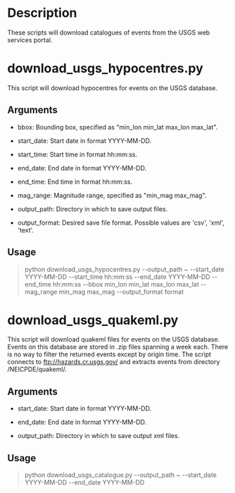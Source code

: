 # Description
These scripts will download catalogues of events from the USGS web services portal.


# download_usgs_hypocentres.py
This script will download hypocentres for events on the USGS database.


Arguments
---------
- bbox: Bounding box, specified as "min_lon min_lat max_lon max_lat".

- start_date: Start date in format YYYY-MM-DD.

- start_time: Start time in format hh:mm:ss.

- end_date: End date in format YYYY-MM-DD.

- end_time: End time in format hh:mm:ss.

- mag_range: Magnitude range, specified as "min_mag max_mag".

- output_path: Directory in which to save output files.

- output_format: Desired save file format. Possible values are 'csv', 'xml', 'text'.


Usage
-----
>
> python download_usgs_hypocentres.py --output_path ~ --start_date YYYY-MM-DD --start_time hh:mm:ss --end_date YYYY-MM-DD --end_time hh:mm:ss --bbox min_lon min_lat max_lon max_lat --mag_range min_mag max_mag --output_format format
>


# download_usgs_quakeml.py
This script will download quakeml files for events on the USGS database. Events on this database are stored in .zip files spanning a week each. There is no way to filter the returned events except by origin time. The script connects to ftp://hazards.cr.usgs.gov/ and extracts events from directory /NEICPDE/quakeml/.


Arguments
---------
- start_date: Start date in format YYYY-MM-DD.

- end_date: End date in format YYYY-MM-DD.

- output_path: Directory in which to save output xml files.


Usage
-----
>
> python download_usgs_catalogue.py --output_path ~ --start_date YYYY-MM-DD --end_date YYYY-MM-DD
>